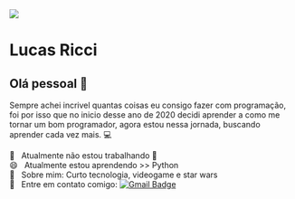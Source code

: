 <img width="auto" src="https://i.pinimg.com/originals/85/33/a6/8533a63a6dc9f945ba4a381c675ff6fa.png">


# Lucas Ricci

## Olá pessoal 👋
Sempre achei incrivel quantas coisas eu consigo fazer com programação, foi por isso que no inicio desse ano de 2020 decidi aprender a como me tornar um bom programador, agora estou nessa jornada, buscando aprender cada vez mais.
:computer:

 :rocket: &nbsp; Atualmente não estou trabalhando :handbag:
 <br/> :smile: &nbsp; Atualmente estou aprendendo >> Python
 <br/> 💬  &nbsp; Sobre mim: Curto tecnologia, videogame e star wars
 <br/> :email: &nbsp; Entre em contato comigo: [![Gmail Badge](https://img.shields.io/badge/-lucas.ricci2014@gmail.com-c14438?style=flat-square&logo=Gmail&logoColor=white&link=mailto:lucas.ricci2014@gmail.com)](mailto:lucas.ricci2014@gmail.com)
